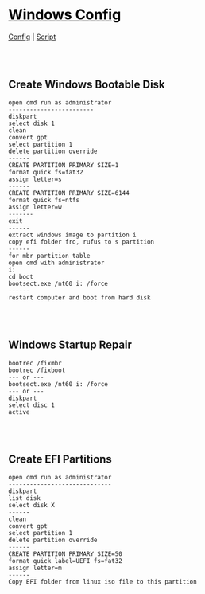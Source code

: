 <style>
.md1{margin-top: 75px;}
.md2{margin-top: 50px;}
.md3{margin-top: 25px;}
.tbl1 td#header{background-color: D1ECCF}
</style>

# [<span style="color:black;">Windows Config</span>](Windows.md)
[Config](Windows-Config.md) | [Script](Windows-Script.md) 

<div class="md1"></div>

## Create Windows Bootable Disk
    open cmd run as administrator 
	------------------------
    diskpart
    select disk 1
    clean
	convert gpt
	select partition 1
	delete partition override
	------
	CREATE PARTITION PRIMARY SIZE=1
	format quick fs=fat32
	assign letter=s
	------
    CREATE PARTITION PRIMARY SIZE=6144    
    format quick fs=ntfs
	assign letter=w
	-------
	exit	
	------
    extract windows image to partition i
	copy efi folder fro, rufus to s partition
    ------
	for mbr partition table
    open cmd with administrator 
    i:
    cd boot 
    bootsect.exe /nt60 i: /force
	------
    restart computer and boot from hard disk

<div class="md1"></div>

## Windows Startup Repair
    bootrec /fixmbr
    bootrec /fixboot
    --- or ---
    bootsect.exe /nt60 i: /force
    --- or ---
    diskpart
    select disc 1
    active
	
	

<div class="md1"></div>	
	
## Create EFI Partitions
	open cmd run as administrator 
	-----------------------------
    diskpart	
	list disk
    select disk X
	------
    clean
	convert gpt
	select partition 1
	delete partition override
	------
	CREATE PARTITION PRIMARY SIZE=50
	format quick label=UEFI fs=fat32
	assign letter=m
	------
	Copy EFI folder from linux iso file to this partition
